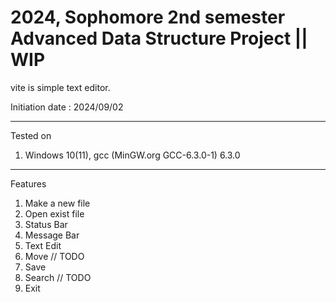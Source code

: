 # 2024, Sophomore 2nd semester Advanced Data Structure Project || __WIP__
vite is simple text editor. 

Initiation date : 2024/09/02

---
Tested on
1. Windows 10(11), gcc (MinGW.org GCC-6.3.0-1) 6.3.0
---
Features
1. Make a new file  
2. Open exist file 
 3. Status Bar   
4. Message Bar   
5. Text Edit 
6. Move             // TODO
7. Save            
 8. Search           // TODO
9. Exit     
